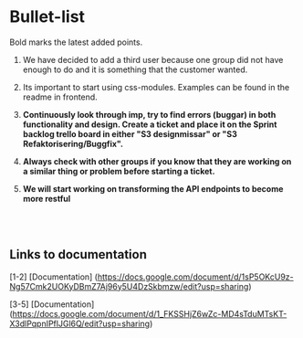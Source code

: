 # Bullet-list
Bold marks the latest added points.

1. We have decided to add a third user because one group did not have enough to do and it is something that the customer wanted.

2. Its important to start using css-modules. Examples can be found in the readme in frontend.

3. **Continuously look through imp, try to find errors (buggar) in both functionality and design. Create a ticket and place it on the Sprint backlog trello board in either "S3 designmissar" or "S3 Refaktorisering/Buggfix".**

4. **Always check with other groups if you know that they are working on a similar thing or problem before starting a ticket.**

5. **We will start working on transforming the API endpoints to become more restful**

<br />
<br />

## Links to documentation

[1-2] [Documentation] (https://docs.google.com/document/d/1sP5OKcU9z-Ng57Cmk2UOKyDBmZ7Aj96y5U4DzSkbmzw/edit?usp=sharing)

[3-5] [Documentation] (https://docs.google.com/document/d/1_FKSSHjZ6wZc-MD4sTduMTsKT-X3dlPqpnIPflJGl6Q/edit?usp=sharing)


